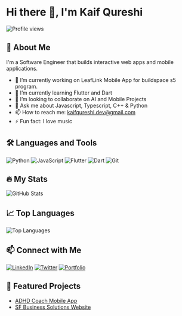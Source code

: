 # Hi there 👋, I'm Kaif Qureshi

![Profile views](https://komarev.com/ghpvc/?username=qureshikaif)

## 🚀 About Me
I'm a Software Engineer that builds interactive web apps and mobile applications.

- 🔭 I’m currently working on LeafLink Mobile App for buildspace s5 program.
- 🌱 I’m currently learning Flutter and Dart
- 👯 I’m looking to collaborate on AI and Mobile Projects
- 💬 Ask me about Javascript, Typescript, C++ & Python
- 📫 How to reach me: kaifqureshi.dev@gmail.com
- ⚡ Fun fact: I love music

## 🛠️ Languages and Tools
![Python](https://img.shields.io/badge/-Python-000?&logo=Python)
![JavaScript](https://img.shields.io/badge/-JavaScript-000?&logo=JavaScript)
![Flutter](https://img.shields.io/badge/-Flutter-000?&logo=Flutter)
![Dart](https://img.shields.io/badge/-Dart-000?&logo=Dart)
![Git](https://img.shields.io/badge/-Git-000?&logo=Git)

## 🔥 My Stats
![GitHub Stats](https://github-readme-stats.vercel.app/api?username=qureshikaif&show_icons=true&theme=radical)

## 📈 Top Languages
![Top Languages](https://github-readme-stats.vercel.app/api/top-langs/?username=qureshikaif&layout=compact&theme=radical)

## 📫 Connect with Me
[![LinkedIn](https://img.shields.io/badge/-LinkedIn-000?&logo=LinkedIn)](https://www.linkedin.com/in/mohammad-kaif-qureshi-77052a1a5/)
[![Twitter](https://img.shields.io/badge/-Twitter-000?&logo=Twitter)](https://twitter.com/janedoe)
[![Portfolio](https://img.shields.io/badge/-Portfolio-000?&logo=Portfolio)](https://kaifqureshi.vercel.app)

## 🌟 Featured Projects
- [ADHD Coach Mobile App](https://github.com/janedoe/adhd-coach-native)
- [SF Business Solutions Website](https://github.com/janedoe/sf-business-ui)
